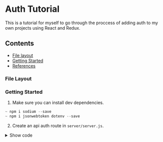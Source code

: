 # Auth Tutorial

This is a tutorial for myself to go through the proccess of adding auth to my own projects using React and Redux.

## Contents
- [File layout](#file-layout)
- [Getting Started](#getting-started)
- [References](#references)


### File Layout


### Getting Started

1. Make sure you can install dev dependencies.  

```js
~ npm i sodium --save
~ npm i jsonwebtoken dotenv --save
```

2. Create an api auth route in `server/server.js`.

<details><summary>Show code</summary>
  
  ```js
const path = require('path')
const express = require('express')
const bodyParser = require('body-parser')

const authRoutes = require('./routes/auth').default

const server = express()
server.use(express.static(path.join(__dirname, 'public')))
server.use(bodyParser.json())

// these are the routes we have created
server.use('/api/v1/auth', authRoutes)

// Default route for non-API requests
server.get('*', (req, res) => {
  res.sendFile(path.join(__dirname, 'public/index.html'))
})

module.exports = server
```

<details>

3. Create the route file in `server/routes/auth`.

<details><summary>Show code</summary>
  
```js
const express = require('express')

const router = express.Router()

router.post('/register', register, token.issue)

module.exports = router
```
<details>

4. Database
___

   a. Create a `users` table in your database. 

<details><summary>Show code</summary>

```js
~ yarn knex migrate:make users
```

<details>

   b. Create your migration file for `users`.

<details><summary>Show code</summary>

```js
exports.up = (knex, Promise) => {
  return knex.schema.createTableIfNotExists('users', table => {
    table.increments('id')
    table.string('username')
    table.string('hash')
  })
}

exports.down = (knex, Promise) => {
  return knex.schema.dropTableIfExists('users')
}
```

<details>

   c. Create the `users` seed data.

<details><summary>Show code</summary>\>
  
```shell
~ yarn knex seed: make users
```
  
  <details>

   d. Then make sure it's up and running in your database.

<details><summary>Show code</summary>
  
```shell
~ yarn knex migrate:latest
~ yarn knex seed:run
```
  <details>

### References
[Tutorial from EDA Bootcamp](https://github.com/harakeke-2018/jwt-auth)
